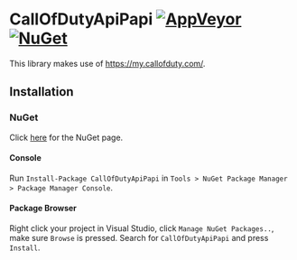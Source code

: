 CallOfDutyApiPapi 
[![AppVeyor](https://img.shields.io/appveyor/ci/AeonLucid/CallOfDutyApiPapi/master.svg?maxAge=60)](https://ci.appveyor.com/project/AeonLucid/CallOfDutyApiPapi) 
[![NuGet](https://img.shields.io/nuget/v/CallOfDutyApiPapi.svg?maxAge=60)](https://www.nuget.org/packages/CallOfDutyApiPapi)
===================

This library makes use of https://my.callofduty.com/.

## Installation

### NuGet

Click [here](https://www.nuget.org/packages/CallOfDutyApiPapi) for the NuGet page.

#### Console
Run `Install-Package CallOfDutyApiPapi`  in `Tools > NuGet Package Manager > Package Manager Console`.

#### Package Browser
Right click your project in Visual Studio, click `Manage NuGet Packages..`, make sure `Browse` is pressed. Search for `CallOfDutyApiPapi` and press `Install`.